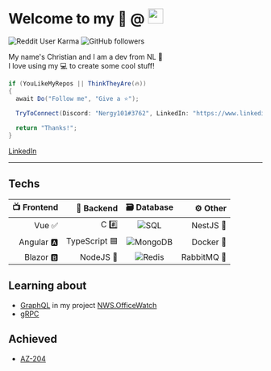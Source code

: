 # Welcome to my 📜 @ <img src="https://github.githubassets.com/images/modules/logos_page/Octocat.png" height="30" width="30">


![Reddit User Karma](https://img.shields.io/reddit/user-karma/combined/Nergy101?style=social)
![GitHub followers](https://img.shields.io/github/followers/Nergy101?label=Follow&style=social) 

My name's Christian and I am a dev from NL 👋   
I love using my 💻 to create some cool stuff!

```cs
if (YouLikeMyRepos || ThinkTheyAre(🔥)) 
{
  await Do("Follow me", "Give a ⭐");
  
  TryToConnect(Discord: "Nergy101#3762", LinkedIn: "https://www.linkedin.com/in/christian-van-dijk-657069134");

  return "Thanks!";
}
```
[LinkedIn](https://www.linkedin.com/in/christian-van-dijk-657069134)
- - -

## Techs
📺 Frontend        | 🚀 Backend       | 🗃️ Database                                                     | ⚙ Other
 ---:              | ---:              | :---:                                                            | ---:
Vue ✅             | C #️⃣             | ![SQL](https://img.shields.io/badge/-SQL-blue)                   | NestJS 🐯 
Angular 🅰️         | TypeScript 🟦    | ![MongoDB](https://img.shields.io/badge/-MongoDB-green)          | Docker 🐳 
Blazor 🅱️          | NodeJS 🤖        | ![Redis](https://img.shields.io/badge/-Redis-red)                | RabbitMQ 🐇 

## Learning about
- [GraphQL](https://graphql.org) in my project [NWS.OfficeWatch](https://github.com/Nergy101/NWS.OfficeWatch)
- [gRPC](https://grpc.io)

## Achieved
- [AZ-204](https://docs.microsoft.com/en-us/learn/certifications/exams/az-204)
